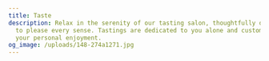 ```yaml
---
title: Taste
description: Relax in the serenity of our tasting salon, thoughtfully designed
  to please every sense. Tastings are dedicated to you alone and customized for
  your personal enjoyment.
og_image: /uploads/148-274a1271.jpg
---
```

